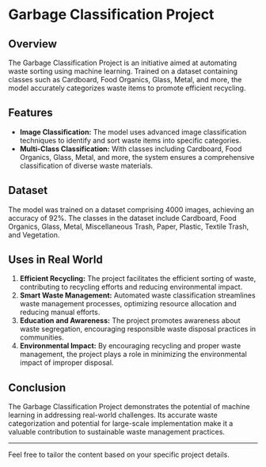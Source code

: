 

# Garbage Classification Project

## Overview

The Garbage Classification Project is an initiative aimed at automating waste sorting using machine learning. Trained on a dataset containing classes such as Cardboard, Food Organics, Glass, Metal, and more, the model accurately categorizes waste items to promote efficient recycling.

## Features

- **Image Classification:** The model uses advanced image classification techniques to identify and sort waste items into specific categories.
- **Multi-Class Classification:** With classes including Cardboard, Food Organics, Glass, Metal, and more, the system ensures a comprehensive classification of diverse waste materials.

## Dataset

The model was trained on a dataset comprising 4000 images, achieving an accuracy of 92%. The classes in the dataset include Cardboard, Food Organics, Glass, Metal, Miscellaneous Trash, Paper, Plastic, Textile Trash, and Vegetation.

## Uses in Real World

1. **Efficient Recycling:** The project facilitates the efficient sorting of waste, contributing to recycling efforts and reducing environmental impact.
2. **Smart Waste Management:** Automated waste classification streamlines waste management processes, optimizing resource allocation and reducing manual efforts.
3. **Education and Awareness:** The project promotes awareness about waste segregation, encouraging responsible waste disposal practices in communities.
4. **Environmental Impact:** By encouraging recycling and proper waste management, the project plays a role in minimizing the environmental impact of improper disposal.

## Conclusion

The Garbage Classification Project demonstrates the potential of machine learning in addressing real-world challenges. Its accurate waste categorization and potential for large-scale implementation make it a valuable contribution to sustainable waste management practices.

---

Feel free to tailor the content based on your specific project details.
